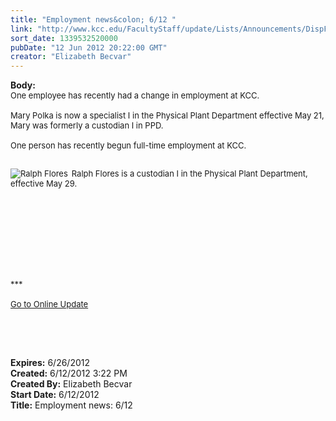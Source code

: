 ```yaml
---
title: "Employment news&colon; 6/12 "
link: "http://www.kcc.edu/FacultyStaff/update/Lists/Announcements/DispForm.aspx?ID=733"
sort_date: 1339532520000
pubDate: "12 Jun 2012 20:22:00 GMT"
creator: "Elizabeth Becvar"
---
```


<div><b>Body:</b> <div class="ExternalClass95AE8F95A9B447AC94D76AD6DF4788EA"><font size="2">One employee has recently had a change in employment at KCC.</font></div><font size="2">
<div class="ExternalClass95AE8F95A9B447AC94D76AD6DF4788EA"><br />Mary Polka is now a specialist I in the Physical Plant Department effective May 21, Mary was formerly a custodian I in PPD.<br /> <br />One person has recently begun full-time employment at KCC.</div>
<div class="ExternalClass95AE8F95A9B447AC94D76AD6DF4788EA"> </div>
<div class="ExternalClass95AE8F95A9B447AC94D76AD6DF4788EA">
<div style="float:left;margin-right:6px"><img alt="Ralph Flores" src="/FacultyStaff/update/PublishingImages/Ralph_Flores.jpg" /></div>
<p>Ralph Flores is a custodian I in the Physical Plant Department, effective May 29.</p></div>
<p> </p>
<p> </p>
<p> </p>
<p> </p>
<div class="ExternalClass95AE8F95A9B447AC94D76AD6DF4788EA"><br />***<br /> <br /><a href="/FacultyStaff/update/Pages/dailyupdate.aspx">Go to Online Update</a></font><font size="2"></font></div>
<p><font size="2"> </p>
<div><br /></font> </div>
<div></div></div>
<div><b>Expires:</b> 6/26/2012</div>
<div><b>Created:</b> 6/12/2012 3:22 PM</div>
<div><b>Created By:</b> Elizabeth Becvar</div>
<div><b>Start Date:</b> 6/12/2012</div>
<div><b>Title:</b> Employment news: 6/12 </div>
